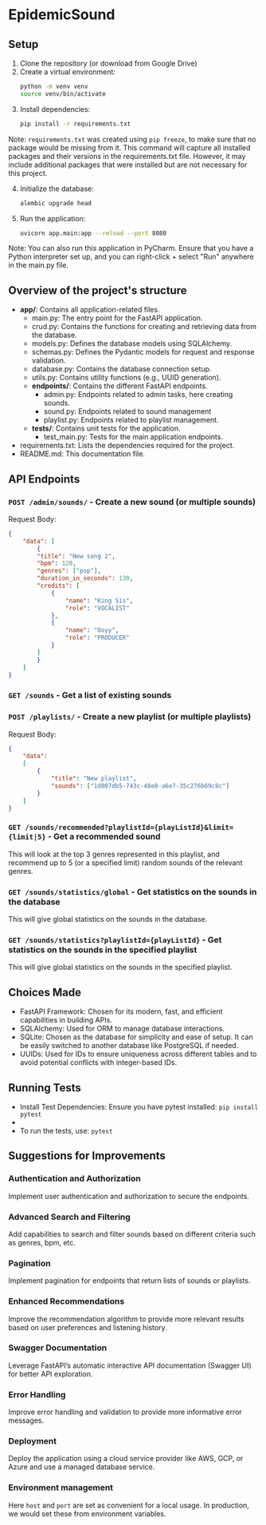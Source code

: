 # EpidemicSound

## Setup

1. Clone the repository (or download from Google Drive)
2. Create a virtual environment:
    ```bash
    python -m venv venv
    source venv/bin/activate
    ```
3. Install dependencies:
    ```bash
    pip install -r requirements.txt
    ```

Note: `requirements.txt` was created using `pip freeze`, to make sure that no package would be 
missing from it. This command will capture all installed packages and their versions in the 
requirements.txt file. However, it may include additional packages that were installed but are 
not necessary for this project.

4. Initialize the database:
    ```bash
    alembic upgrade head
    ```
5. Run the application:
    ```bash
    uvicorn app.main:app --reload --port 8080
    ```
Note: You can also run this application in PyCharm. Ensure that you have a Python interpreter 
set up, and you can right-click + select "Run" anywhere in the main.py file.
   
## Overview of the project's structure

- **app/**: Contains all application-related files.
  - main.py: The entry point for the FastAPI application.
  - crud.py: Contains the functions for creating and retrieving data from the database.
  - models.py: Defines the database models using SQLAlchemy.
  - schemas.py: Defines the Pydantic models for request and response validation.
  - database.py: Contains the database connection setup.
  - utils.py: Contains utility functions (e.g., UUID generation).
  - **endpoints/**: Contains the different FastAPI endpoints.
    - admin.py: Endpoints related to admin tasks, here creating sounds.
    - sound.py: Endpoints related to sound management
    - playlist.py: Endpoints related to playlist management.
  - **tests/**: Contains unit tests for the application.
    - test_main.py: Tests for the main application endpoints.
- requirements.txt: Lists the dependencies required for the project.
- README.md: This documentation file.

## API Endpoints

### `POST /admin/sounds/` - Create a new sound (or multiple sounds)

Request Body:

```json
{
    "data": [
        {
        "title": "New song 2",
        "bpm": 120,
        "genres": ["pop"],
        "duration_in_seconds": 130,
        "credits": [
            {
                "name": "King Sis",
                "role": "VOCALIST"
            },
            {
                "name": "Ooyy",
                "role": "PRODUCER"
            }
        ]
        }
    ]
}
```

### `GET /sounds` - Get a list of existing sounds

### `POST /playlists/` - Create a new playlist (or multiple playlists)

Request Body:

```json
{
    "data":
    [
        {
            "title": "New playlist",
            "sounds": ["1d007db5-743c-48e8-a6e7-35c276b69c8c"]
        }
    ]
}
```

### `GET /sounds/recommended?playlistId={playListId}&limit={limit|5}` - Get a recommended sound

This will look at the top 3 genres represented in this playlist, and recommend up to 5 (or a 
specified limit) random sounds of the relevant genres.

### `GET /sounds/statistics/global` - Get statistics on the sounds in the database

This will give global statistics on the sounds in the database.

### `GET /sounds/statistics?playlistId={playListId}` - Get statistics on the sounds in the specified playlist

This will give global statistics on the sounds in the specified playlist.

## Choices Made
- FastAPI Framework: Chosen for its modern, fast, and efficient capabilities in building APIs.
- SQLAlchemy: Used for ORM to manage database interactions.
- SQLite: Chosen as the database for simplicity and ease of setup. It can be easily switched to 
  another database like PostgreSQL if needed.
- UUIDs: Used for IDs to ensure uniqueness across different tables and to avoid potential 
  conflicts with integer-based IDs.

## Running Tests

- Install Test Dependencies:
Ensure you have pytest installed: `pip install pytest`
- 
- To run the tests, use: `pytest`

## Suggestions for Improvements

### Authentication and Authorization
Implement user authentication and authorization to secure the endpoints.

### Advanced Search and Filtering
Add capabilities to search and filter sounds based on different criteria such as genres, bpm, etc.

### Pagination
Implement pagination for endpoints that return lists of sounds or playlists.

### Enhanced Recommendations
Improve the recommendation algorithm to provide more relevant results based on user preferences 
and listening history.

### Swagger Documentation
Leverage FastAPI’s automatic interactive API documentation (Swagger UI) for better API exploration.

### Error Handling
Improve error handling and validation to provide more informative error messages.

### Deployment
Deploy the application using a cloud service provider like AWS, GCP, or Azure and use a managed database service.

### Environment management
Here `host` and `port` are set as convenient for a local usage. In production, we would set these 
from environment variables. 
